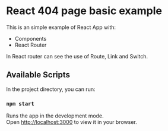 # React 404 page basic example
This is an simple example of React App with:
 - Components
 - React Router

In React router can see the use of Route, Link and Switch.

## Available Scripts
In the project directory, you can run:

### `npm start`

Runs the app in the development mode.\
Open [http://localhost:3000](http://localhost:3000) to view it in your browser.
